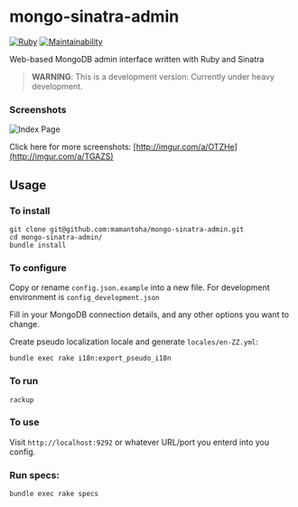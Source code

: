 # mongo-sinatra-admin

[![Ruby](https://github.com/mamantoha/mongo-sinatra-admin/actions/workflows/ruby.yml/badge.svg)](https://github.com/mamantoha/mongo-sinatra-admin/actions/workflows/ruby.yml)
[![Maintainability](https://api.codeclimate.com/v1/badges/87358a550b5db859316f/maintainability)](https://codeclimate.com/github/mamantoha/mongo-sinatra-admin/maintainability)

Web-based MongoDB admin interface written with Ruby and Sinatra

> **WARNING**: This is a development version: Currently under heavy development.

### Screenshots

<img src="http://i.imgur.com/WPBBoPl.png" title="Index Page" />

Click here for more screenshots:
[http://imgur.com/a/OTZHe](http://imgur.com/a/TGAZS)


## Usage

### To install

```
git clone git@github.com:mamantoha/mongo-sinatra-admin.git
cd mongo-sinatra-admin/
bundle install
```

### To configure

Copy or rename `config.json.example` into a new file. For development environment is `config_development.json`

Fill in your MongoDB connection details, and any other options you want to change.

Create pseudo localization locale and generate `locales/en-ZZ.yml`:

```
bundle exec rake i18n:export_pseudo_i18n
```

### To run

```
rackup
```

### To use

Visit `http://localhost:9292` or whatever URL/port you enterd into you config.

### Run specs:

```
bundle exec rake specs
```
